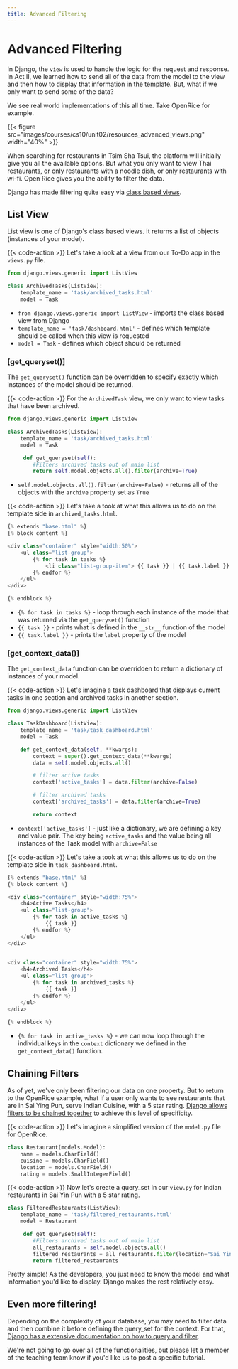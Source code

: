 ```yaml
---
title: Advanced Filtering
---
```


# Advanced Filtering

In Django, the `view` is used to handle the logic for the request and response. In Act II, we learned how to send all of the data from the model to the view and then how to display that information in the template. But, what if we only want to send some of the data? 

We see real world implementations of this all time. Take OpenRice for example. 

{{< figure src="images/courses/cs10/unit02/resources_advanced_views.png" width="40%"  >}}

When searching for restaurants in Tsim Sha Tsui, the platform will initially give you all the available options. But what you only want to view Thai restaurants, or only restaurants with a noodle dish, or only restaurants with wi-fi. Open Rice gives you the ability to filter the data. 

Django has made filtering quite easy via [class based views](https://docs.djangoproject.com/en/3.2/ref/class-based-views/). 

## List View

List view is one of Django's class based views. It returns a list of objects (instances of your model). 

{{< code-action >}} Let's take a look at a view from our To-Do app in the `views.py` file. 

```python
from django.views.generic import ListView

class ArchivedTasks(ListView):
    template_name = 'task/archived_tasks.html'
    model = Task
```

- `from django.views.generic import ListView` - imports the class based view from Django
- `template_name = 'task/dashboard.html'` - defines which template should be called when this view is requested
- `model = Task` - defines which object should be returned

### [get_queryset()]

The `get_queryset()` function can be overridden to specify exactly which instances of the model should be returned. 

{{< code-action >}} For the `ArchivedTask` view, we only want to view tasks that have been archived. 

```python
from django.views.generic import ListView

class ArchivedTasks(ListView):
    template_name = 'task/archived_tasks.html'
    model = Task

     def get_queryset(self):
        #Filters archived tasks out of main list 
        return self.model.objects.all().filter(archive=True) 
```

- `self.model.objects.all().filter(archive=False)` - returns all of the objects with the `archive` property set as `True` 

{{< code-action >}}  Let's take a took at what this allows us to do on the template side in `archived_tasks.html`.

```python {hl_lines=["6-8"]}
{% extends "base.html" %}
{% block content %}

<div class="container" style="width:50%">
    <ul class="list-group">
        {% for task in tasks %}
            <li class="list-group-item"> {{ task }} | {{ task.label }} </li>
        {% endfor %}
    </ul>
</div>

{% endblock %}
```
- `{% for task in tasks %}` - loop through each instance of the model that was returned via the `get_queryset()` function
- `{{ task }}` - prints what is defined in the `__str__` function of the model 
- `{{ task.label }}` - prints the `label` property of the model 

### [get_context_data()]

The `get_context_data` function can be overridden to return a dictionary of instances of your model. 

{{< code-action >}} Let's imagine a task dashboard that displays current tasks in one section and archived tasks in another section. 

```python {hl_lines=[12,15]}
from django.views.generic import ListView

class TaskDashboard(ListView):
    template_name = 'task/task_dashboard.html'
    model = Task

    def get_context_data(self, **kwargs):
        context = super().get_context_data(**kwargs)
        data = self.model.objects.all()

        # filter active tasks 
        context['active_tasks'] = data.filter(archive=False) 

        # filter archived tasks
        context['archived_tasks'] = data.filter(archive=True) 

        return context
```
- `context['active_tasks']` - just like a dictionary, we are defining a key and value pair. The key being `active_tasks` and the value being all instances of the Task model with `archive=False`

{{< code-action >}} Let's take a took at what this allows us to do on the template side in `task_dashboard.html`.

```python {hl_lines=[7,17]}
{% extends "base.html" %}
{% block content %}

<div class="container" style="width:75%">
    <h4>Active Tasks</h4>
    <ul class="list-group">
        {% for task in active_tasks %}
            {{ task }}
        {% endfor %} 
    </ul>
</div>
  

<div class="container" style="width:75%">
    <h4>Archived Tasks</h4>
    <ul class="list-group">
        {% for task in archived_tasks %}
            {{ task }}
        {% endfor %} 
    </ul>
</div>
  
{% endblock %}
```
- `{% for task in active_tasks %}` - we can now loop through the individual keys in the `context` dictionary we defined in the `get_context_data()` function. 

## Chaining Filters

As of yet, we've only been filtering our data on one property. But to return to the OpenRice example, what if a user only wants to see restaurants that are in Sai Ying Pun, serve Indian Cuisine, with a 5 star rating. [Django allows filters to be chained together](https://docs.djangoproject.com/en/3.2/topics/db/queries/#chaining-filters) to achieve this level of specificity. 

{{< code-action >}} Let's imagine a simplified version of the `model.py` file for OpenRice. 

```python
class Restaurant(models.Model):
    name = models.CharField()
    cuisine = models.CharField()
    location = models.CharField()
    rating = models.SmallIntegerField()
```

{{< code-action >}} Now let's create a query_set in our `view.py` for Indian restaurants in Sai Yin Pun with a 5 star rating. 

```python
class FilteredRestaurants(ListView):
    template_name = 'task/filtered_restaurants.html'
    model = Restaurant

     def get_queryset(self):
        #Filters archived tasks out of main list 
        all_restaurants = self.model.objects.all()
        filtered_restaurants = all_restaurants.filter(location="Sai YinPun").filter(cuisine="Indian").filter(rating=5)
        return filtered_restaurants
```
Pretty simple! As the developers, you just need to know the model and what information you'd like to display. Django makes the rest relatively easy. 

## Even more filtering! 

Depending on the complexity of your database, you may need to filter data and then combine it before defining the query_set for the context. For that, [Django has a extensive documentation on how to query and filter](https://docs.djangoproject.com/en/3.2/topics/db/queries/#contains). 

We're not going to go over all of the functionalities, but please let a member of the teaching team know if you'd like us to post a specific tutorial. 